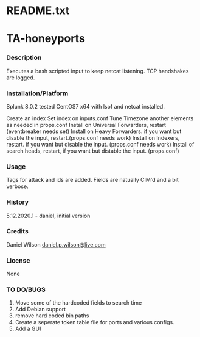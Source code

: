 # README.txt

# TA-honeyports
### Description
Executes a bash scripted input to keep netcat listening. TCP handshakes are logged. 

### Installation/Platform
Splunk 8.0.2 tested
CentOS7 x64 with lsof and netcat installed. 

Create an index
Set index on inputs.conf
Tune Timezone another elements as needed in props.conf
Install on Universal Forwarders, restart (eventbreaker needs set)
Install on Heavy Forwarders. if you want but disable the input, restart.(props.conf needs work)
Install on Indexers, restart. if you want but disable the input.  (props.conf needs work)
Install of search heads, restart, if you want but distable the input. (props.conf)

### Usage
Tags for attack and ids are added. Fields are natually CIM'd and a bit verbose. 

### History
5.12.2020.1 - daniel, initial version 

### Credits
Daniel Wilson <daniel.p.wilson@live.com>

### License
None

### TO DO/BUGS
1) Move some of the hardcoded fields to search time
2) Add Debian support
3) remove hard coded bin paths
4) Create a seperate token table file for ports and various configs. 
5) Add a GUI
